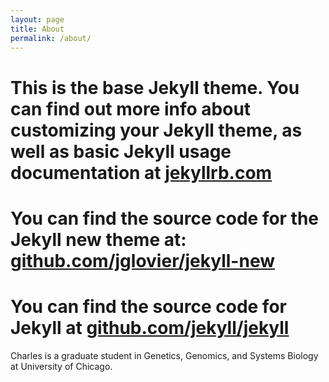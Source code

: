 ```yaml
---
layout: page
title: About
permalink: /about/
---
```


# This is the base Jekyll theme. You can find out more info about customizing your Jekyll theme, as well as basic Jekyll usage documentation at [jekyllrb.com](http://jekyllrb.com/)

# You can find the source code for the Jekyll new theme at: [github.com/jglovier/jekyll-new](https://github.com/jglovier/jekyll-new)

# You can find the source code for Jekyll at [github.com/jekyll/jekyll](https://github.com/jekyll/jekyll)

Charles is a graduate student in Genetics, Genomics, and Systems Biology at University of Chicago.

